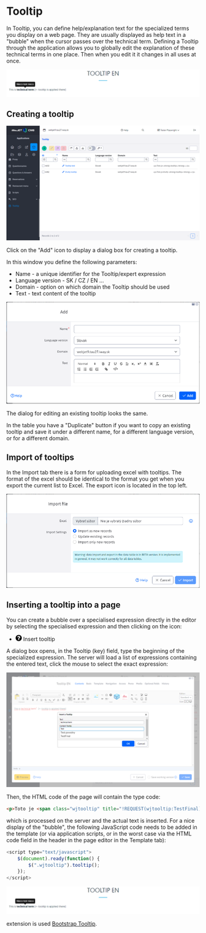# Tooltip

In Tooltip, you can define help/explanation text for the specialized terms you display on a web page. They are usually displayed as help text in a "bubble" when the cursor passes over the technical term. Defining a Tooltip through the application allows you to globally edit the explanation of these technical terms in one place. Then when you edit it it changes in all uses at once.

![](webpage-tooltip.png)

## Creating a tooltip

![](tooltip-dataTable.png)

Click on the "Add" icon to display a dialog box for creating a tooltip.

In this window you define the following parameters:
- Name - a unique identifier for the Tooltip/expert expression
- Language version - SK / CZ / EN ...
- Domain - option on which domain the Tooltip should be used
- Text - text content of the tooltip

![](tooltip-editor.png)

The dialog for editing an existing tooltip looks the same.

In the table you have a "Duplicate" button if you want to copy an existing tooltip and save it under a different name, for a different language version, or for a different domain.

## Import of tooltips

In the Import tab there is a form for uploading excel with tooltips. The format of the excel should be identical to the format you get when you export the current list to Excel. The export icon is located in the top left.

![](tooltip-import-editor.png)

## Inserting a tooltip into a page

You can create a bubble over a specialised expression directly in the editor by selecting the specialised expression and then clicking on the icon:
- ![](editor-tooltip-icon.png ":no-zoom") Insert tooltip

A dialog box opens, in the Tooltip (key) field, type the beginning of the specialized expression. The server will load a list of expressions containing the entered text, click the mouse to select the exact expression:

![](editor-tooltip-dialog.png)

Then, the HTML code of the page will contain the type code:

```html
<p>Toto je <span class="wjtooltip" title="!REQUEST(wjtooltip:TestFinal)!">odborný výraz</span>.</p>
```

which is processed on the server and the actual text is inserted. For a nice display of the "bubble", the following JavaScript code needs to be added in the template (or via application scripts, or in the worst case via the HTML code field in the header in the page editor in the Template tab):

```javascript
<script type="text/javascript">
    $(document).ready(function() {
        $(".wjtooltip").tooltip();
    });
</script>
```

![](webpage-tooltip.png)

extension is used [Bootstrap Tooltip](https://getbootstrap.com/docs/4.0/components/tooltips/).
